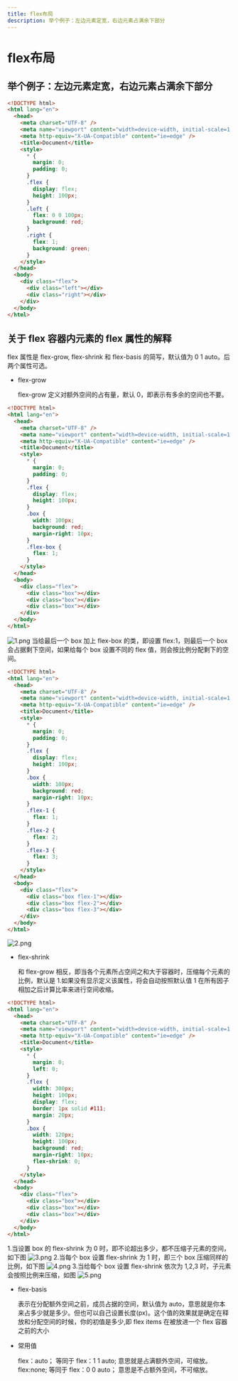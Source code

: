 ```yaml
---
title: flex布局
description: 举个例子：左边元素定宽，右边元素占满余下部分
---
```


# flex布局

## 举个例子：左边元素定宽，右边元素占满余下部分

```html
<!DOCTYPE html>
<html lang="en">
  <head>
    <meta charset="UTF-8" />
    <meta name="viewport" content="width=device-width, initial-scale=1.0" />
    <meta http-equiv="X-UA-Compatible" content="ie=edge" />
    <title>Document</title>
    <style>
      * {
        margin: 0;
        padding: 0;
      }
      .flex {
        display: flex;
        height: 100px;
      }
      .left {
        flex: 0 0 100px;
        background: red;
      }
      .right {
        flex: 1;
        background: green;
      }
    </style>
  </head>
  <body>
    <div class="flex">
      <div class="left"></div>
      <div class="right"></div>
    </div>
  </body>
</html>
```

## 关于 flex 容器内元素的 flex 属性的解释

flex 属性是 flex-grow, flex-shrink 和 flex-basis 的简写，默认值为 0 1 auto。后两个属性可选。

- flex-grow

  flex-grow 定义对额外空间的占有量，默认 0，即表示有多余的空间也不要。

```html
<!DOCTYPE html>
<html lang="en">
  <head>
    <meta charset="UTF-8" />
    <meta name="viewport" content="width=device-width, initial-scale=1.0" />
    <meta http-equiv="X-UA-Compatible" content="ie=edge" />
    <title>Document</title>
    <style>
      * {
        margin: 0;
        padding: 0;
      }
      .flex {
        display: flex;
        height: 100px;
      }
      .box {
        width: 100px;
        background: red;
        margin-right: 10px;
      }
      .flex-box {
        flex: 1;
      }
    </style>
  </head>
  <body>
    <div class="flex">
      <div class="box"></div>
      <div class="box"></div>
      <div class="box"></div>
    </div>
  </body>
</html>
```

![1.png](https://upload-images.jianshu.io/upload_images/13613564-e4d5a82c13789c8d.png?imageMogr2/auto-orient/strip%7CimageView2/2/w/1240)
当给最后一个 box 加上 flex-box 的类，即设置 flex:1，则最后一个 box 会占据剩下空间，如果给每个 box 设置不同的 flex 值，则会按比例分配剩下的空间。

```html
<!DOCTYPE html>
<html lang="en">
  <head>
    <meta charset="UTF-8" />
    <meta name="viewport" content="width=device-width, initial-scale=1.0" />
    <meta http-equiv="X-UA-Compatible" content="ie=edge" />
    <title>Document</title>
    <style>
      * {
        margin: 0;
        padding: 0;
      }
      .flex {
        display: flex;
        height: 100px;
      }
      .box {
        width: 100px;
        background: red;
        margin-right: 10px;
      }
      .flex-1 {
        flex: 1;
      }
      .flex-2 {
        flex: 2;
      }
      .flex-3 {
        flex: 3;
      }
    </style>
  </head>
  <body>
    <div class="flex">
      <div class="box flex-1"></div>
      <div class="box flex-2"></div>
      <div class="box flex-3"></div>
    </div>
  </body>
</html>
```

![2.png](https://upload-images.jianshu.io/upload_images/13613564-9df7eea1d34f3ff7.png?imageMogr2/auto-orient/strip%7CimageView2/2/w/1240)

- flex-shrink

  和 flex-grow 相反，即当各个元素所占空间之和大于容器时，压缩每个元素的比例，默认是 1.如果没有显示定义该属性，将会自动按照默认值 1 在所有因子相加之后计算比率来进行空间收缩。

```html
<!DOCTYPE html>
<html lang="en">
  <head>
    <meta charset="UTF-8" />
    <meta name="viewport" content="width=device-width, initial-scale=1.0" />
    <meta http-equiv="X-UA-Compatible" content="ie=edge" />
    <title>Document</title>
    <style>
      * {
        margin: 0;
        left: 0;
      }
      .flex {
        width: 300px;
        height: 100px;
        display: flex;
        border: 1px solid #111;
        margin: 20px;
      }
      .box {
        width: 120px;
        height: 100px;
        background: red;
        margin-right: 10px;
        flex-shrink: 0;
      }
    </style>
  </head>
  <body>
    <div class="flex">
      <div class="box"></div>
      <div class="box"></div>
      <div class="box"></div>
    </div>
  </body>
</html>
```

1.当设置 box 的 flex-shrink 为 0 时，即不论超出多少，都不压缩子元素的空间，如下图
![3.png](https://upload-images.jianshu.io/upload_images/13613564-5801f72d239dcdd8.png?imageMogr2/auto-orient/strip%7CimageView2/2/w/1240) 2.当每个 box 设置 flex-shrink 为 1 时，即三个 box 压缩同样的比例，如下图
![4.png](https://upload-images.jianshu.io/upload_images/13613564-0208796b24e54aab.png?imageMogr2/auto-orient/strip%7CimageView2/2/w/1240) 3.当给每个 box 设置 flex-shrink 依次为 1,2,3 时，子元素会按照比例来压缩，如图
![5.png](https://upload-images.jianshu.io/upload_images/13613564-80fb6f12c9f5faa8.png?imageMogr2/auto-orient/strip%7CimageView2/2/w/1240)

- flex-basis

  表示在分配额外空间之前，成员占据的空间，默认值为 auto，意思就是你本来占多少就是多少。但也可以自己设置长度(px)。这个值的效果就是确定在释放和分配空间的时候，你的初值是多少,即 flex items 在被放进一个 flex 容器之前的大小

- 常用值

  flex：auto； 等同于 flex：1 1 auto; 意思就是占满额外空间，可缩放。
  flex:none; 等同于 flex：0 0 auto； 意思是不占额外空间，不可缩放。
